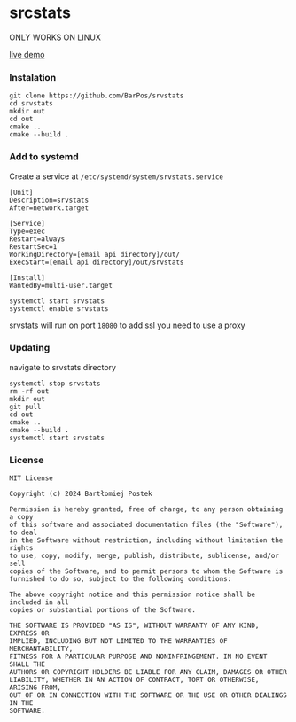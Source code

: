 # srcstats
ONLY WORKS ON LINUX

[live demo](https://srvstats.barpos.net/)

### Instalation
```
git clone https://github.com/BarPos/srvstats
cd srvstats
mkdir out
cd out
cmake ..
cmake --build .
```

### Add to systemd
Create a service at `/etc/systemd/system/srvstats.service`
```
[Unit]
Description=srvstats
After=network.target

[Service]
Type=exec
Restart=always
RestartSec=1
WorkingDirectory=[email api directory]/out/
ExecStart=[email api directory]/out/srvstats

[Install]
WantedBy=multi-user.target
```
```
systemctl start srvstats
systemctl enable srvstats
```
srvstats will run on port `18080`
to add ssl you need to use a proxy

### Updating
navigate to srvstats directory
```
systemctl stop srvstats
rm -rf out
mkdir out
git pull
cd out
cmake ..
cmake --build .
systemctl start srvstats
```

### License
```
MIT License

Copyright (c) 2024 Bartłomiej Postek

Permission is hereby granted, free of charge, to any person obtaining a copy
of this software and associated documentation files (the "Software"), to deal
in the Software without restriction, including without limitation the rights
to use, copy, modify, merge, publish, distribute, sublicense, and/or sell
copies of the Software, and to permit persons to whom the Software is
furnished to do so, subject to the following conditions:

The above copyright notice and this permission notice shall be included in all
copies or substantial portions of the Software.

THE SOFTWARE IS PROVIDED "AS IS", WITHOUT WARRANTY OF ANY KIND, EXPRESS OR
IMPLIED, INCLUDING BUT NOT LIMITED TO THE WARRANTIES OF MERCHANTABILITY,
FITNESS FOR A PARTICULAR PURPOSE AND NONINFRINGEMENT. IN NO EVENT SHALL THE
AUTHORS OR COPYRIGHT HOLDERS BE LIABLE FOR ANY CLAIM, DAMAGES OR OTHER
LIABILITY, WHETHER IN AN ACTION OF CONTRACT, TORT OR OTHERWISE, ARISING FROM,
OUT OF OR IN CONNECTION WITH THE SOFTWARE OR THE USE OR OTHER DEALINGS IN THE
SOFTWARE.
```
